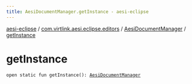 ```yaml
---
title: AesiDocumentManager.getInstance - aesi-eclipse
---
```


[aesi-eclipse](../../index.html) / [com.virtlink.aesi.eclipse.editors](../index.html) / [AesiDocumentManager](index.html) / [getInstance](.)

# getInstance

`open static fun getInstance(): `[`AesiDocumentManager`](index.html)
